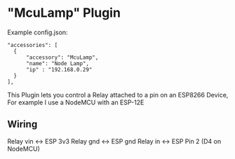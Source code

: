 
# "McuLamp" Plugin

Example config.json:

 ```
 "accessories": [
   {
       "accessory": "McuLamp",
       "name": "Node Lamp",
       "ip" : "192.168.0.29"
   }
 ],

```

This Plugin lets you control a Relay attached to a pin on an ESP8266 Device, For example I use a NodeMCU with an ESP-12E

Wiring
------

Relay vin <-> ESP 3v3
Relay gnd <-> ESP gnd
Relay in  <-> ESP Pin 2 (D4 on NodeMCU)
